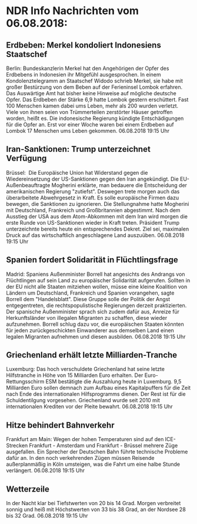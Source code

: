# NDR Info Nachrichten vom 06.08.2018:


## Erdbeben: Merkel kondoliert Indonesiens Staatschef
Berlin: 	Bundeskanzlerin Merkel hat den Angehörigen der Opfer des Erdbebens in Indonesien ihr Mitgefühl ausgesprochen. In einem Kondolenztelegramm an Staatschef Widodo schrieb Merkel, sie habe mit  großer Bestürzung von dem Beben auf der Ferieninsel Lombok erfahren. Das Auswärtige Amt hat bisher keine Hinweise auf mögliche deutsche Opfer. Das Erdbeben der Stärke 6,9 hatte Lombok gestern erschüttert. Fast 100 Menschen kamen dabei ums Leben, mehr als 200 wurden verletzt. Viele von ihnen seien von Trümmerteilen zerstörter Häuser getroffen worden, heißt es. Die indonesische Regierung kündigte Entschädigungen für die Opfer an. Erst vor einer Woche waren bei einem Erdbeben auf Lombok 17 Menschen ums Leben gekommen. 06.08.2018 19:15 Uhr 

## Iran-Sanktionen: Trump unterzeichnet Verfügung
Brüssel:       Die Europäische Union hat Widerstand gegen die Wiedereinsetzung der US-Sanktionen gegen den Iran angekündigt. Die EU-Außenbeauftragte Mogherini erklärte, man bedauere die Entscheidung der amerikanischen Regierung "zutiefst". Deswegen trete morgen auch das überarbeitete Abwehrgesetz in Kraft. Es solle europäische Firmen dazu bewegen, die Sanktionen zu ignorieren. Die Stellungnahme hatte Mogherini mit Deutschland, Frankreich und Großbritannien abgestimmt. Nach dem Ausstieg der USA aus dem Atom-Abkommen mit dem Iran wird morgen die erste Runde von US-Sanktionen wieder in Kraft treten. Präsident Trump unterzeichnte bereits heute ein entsprechendes Dekret. Ziel sei, maximalen Druck auf das wirtschaftlich angeschlagene Land auszuüben. 06.08.2018 19:15 Uhr 

## Spanien fordert Solidarität in Flüchtlingsfrage
Madrid: Spaniens Außenminister Borrell hat angesichts des Andrangs von Flüchtlingen auf sein Land zu europäischer Solidarität aufgerufen. Sollten in der EU nicht alle Staaten mitziehen wollen, müsse eine kleine Koalition von Ländern um Deutschland, Frankreich und Spanien vorangehen, sagte Borrell dem "Handelsblatt". Diese Gruppe solle der Politik der Angst entgegentreten, die rechtspopulistische Regierungen derzeit praktizierten. Der spanische Außenminister sprach sich zudem dafür aus, Anreize für Herkunftsländer von illegalen Migranten zu schaffen, diese wieder aufzunehmen. Borrell schlug dazu vor, die europäischen Staaten könnten für jeden zurückgeschickten Einwanderer aus demselben Land einen legalen Migranten aufnehmen und diesen ausbilden. 06.08.2018 19:15 Uhr 

## Griechenland erhält letzte Milliarden-Tranche
Luxemburg:    Das hoch verschuldete Griechenland hat seine letzte Hilfstranche in Höhe von 15 Milliarden Euro erhalten. Der Euro-Rettungsschirm ESM bestätigte die Auszahlung heute in Luxemburg. 9,5 Milliarden Euro sollen demnach zum Aufbau eines Kapitalpuffers für die Zeit nach Ende des internationalen Hilfsprogramms dienen. Der Rest ist für die Schuldentilgung vorgesehen. Griechenland wurde seit 2010 mit internationalen Krediten vor der Pleite bewahrt. 06.08.2018 19:15 Uhr 

## Hitze behindert Bahnverkehr
Frankfurt am Main: Wegen der hohen Temperaturen sind auf den ICE-Strecken Frankfurt - Amsterdam und Frankfurt - Brüssel mehrere Züge ausgefallen. Ein Sprecher der Deutschen Bahn führte technische Probleme dafür an. In den noch verkehrenden Zügen müssen Reisende außerplanmäßig in Köln umsteigen, was die Fahrt um eine halbe Stunde verlängert. 06.08.2018 19:15 Uhr 

## Wetterzeile
In der Nacht klar bei Tiefstwerten von 20 bis 14 Grad. Morgen verbreitet sonnig und heiß mit Höchstwerten von 33 bis 38 Grad, an der Nordsee 28 bis 32 Grad. 06.08.2018 19:15 Uhr 
